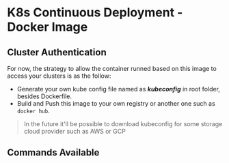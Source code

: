 # K8s Continuous Deployment - Docker Image

## Cluster Authentication

For now, the strategy to allow the container runned based on this image to access your clusters  is as the follow:

-   Generate your own kube config file named as ***kubeconfig*** in root folder, besides Dockerfile.
-   Build and Push this image to your own registry or another one such as `docker hub`.

>In the future it'll be possible to download kubeconfig for some storage cloud provider such as AWS or GCP
   
## Commands Available